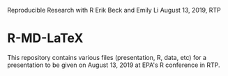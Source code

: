 Reproducible Research with R
Erik Beck and Emily Li
August 13, 2019, RTP

# R-MD-LaTeX #

This repository contains various files (presentation, R, data, etc)
for a presentation to be given on August 13, 2019 at EPA's R
conference in RTP.
 
